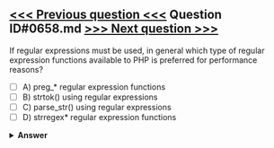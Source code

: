[<<< Previous question <<<](0657.md)   Question ID#0658.md   [>>> Next question >>>](0659.md)
---

If regular expressions must be used, in general which type of regular expression functions available to PHP is preferred for performance reasons?




- [ ] A) preg_* regular expression functions
- [ ] B) strtok() using regular expressions
- [ ] C) parse_str() using regular expressions
- [ ] D) strregex* regular expression functions

<details><summary><b>Answer</b></summary>
<p>
  Answer: <strong>A</strong>
</p>
</details>
